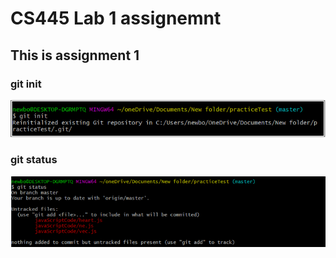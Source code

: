 # CS445 Lab 1 assignemnt 

## This is assignment 1

### git init

![git init](https://github.com/gakalu/CS445---Lab/blob/main/lab1/gitinit.PNG)


### git status

![git status](https://github.com/gakalu/CS445---Lab/blob/main/lab1/gitstatus.PNG)




